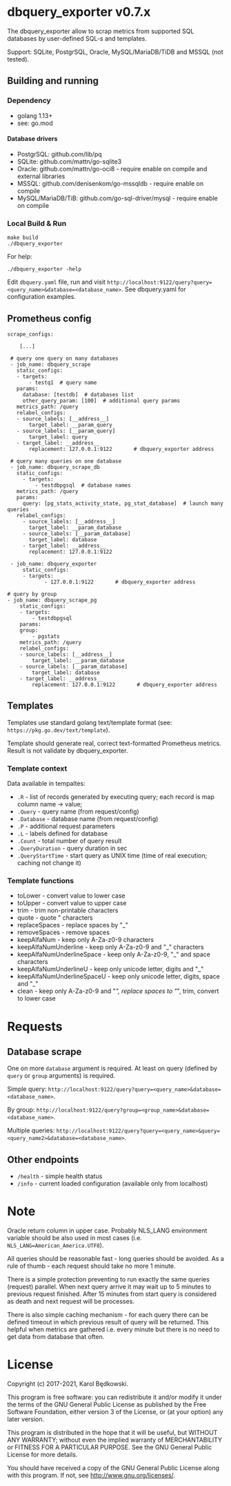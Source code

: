 # dbquery_exporter v0.7.x

The dbquery_exporter allow to scrap metrics from supported SQL databases by user-defined SQL-s
and templates.

Support: SQLite, PostgrSQL, Oracle, MySQL/MariaDB/TiDB and MSSQL (not tested).


## Building and running

### Dependency

* golang 1.13+
* see: go.mod

#### Database drivers
* PostgrSQL: github.com/lib/pq
* SQLite: github.com/mattn/go-sqlite3
* Oracle: github.com/mattn/go-oci8 - require enable on compile and external libraries
* MSSQL: github.com/denisenkom/go-mssqldb - require enable on compile
* MySQL/MariaDB/TiB: github.com/go-sql-driver/mysql - require enable on compile


### Local Build & Run

    make build
    ./dbquery_exporter

For help:

    ./dbquery_exporter -help

Edit `dbquery.yaml` file, run and visit `http://localhost:9122/query?query=<query_name>&database=<database_name>`.
See dbquery.yaml for configuration examples.

## Prometheus config

    scrape_configs:

        [...]

     # query one query on many databases
     - job_name: dbquery_scrape
       static_configs:
       - targets:
           - testq1  # query name
       params:
         database: [testdb]  # databases list
         other_query_param: [100]  # additional query params
       metrics_path: /query
       relabel_configs:
       - source_labels: [__address__]
           target_label: __param_query
       - source_labels: [__param_query]
           target_label: query
       - target_label: __address__
           replacement: 127.0.0.1:9122       # dbquery_exporter address

     # query many queries on one database
     - job_name: dbquery_scrape_db
       static_configs:
         - targets:
             - testdbpgsql  # database names
       metrics_path: /query
       params:
         query: [pg_stats_activity_state, pg_stat_database]  # launch many queries
       relabel_configs:
         - source_labels: [__address__]
           target_label: __param_database
         - source_labels: [__param_database]
           target_label: database
         - target_label: __address__
           replacement: 127.0.0.1:9122

     - job_name: dbquery_exporter
         static_configs:
         - targets:
                - 127.0.0.1:9122       # dbquery_exporter address

    # query by group
    - job_name: dbquery_scrape_pg
        static_configs:
        - targets:
            - testdbpgsql
        params:
        group:
            - pgstats
        metrics_path: /query
        relabel_configs:
        - source_labels: [__address__]
            target_label: __param_database
        - source_labels: [__param_database]
            target_label: database
        - target_label: __address__
            replacement: 127.0.0.1:9122       # dbquery_exporter address



## Templates

Templates use standard golang text/template format (see: `https://pkg.go.dev/text/template`).

Template should generate real, correct text-formatted Prometheus metrics. Result is
not validate by dbquery_exporter.


### Template context

Data available in tempaltes:

* `.R` - list of records generated by executing query; each record is map
  column name -> value;
* `.Query` - query name (from request/config)
* `.Database` - database name (from request/config)
* `.P` - additional request parameters
* `.L` - labels defined for database
* `.Count` - total number of query result
* `.QueryDuration` - query duration in sec
* `.QueryStartTime` - start query as UNIX time (time of real execution; caching not
  change it)


### Template functions

* toLower - convert value to lower case
* toUpper - convert value to upper case
* trim - trim non-printable characters
* quote - quote " characters
* replaceSpaces - replace spaces by "_"
* removeSpaces - remove spaces
* keepAlfaNum - keep only A-Za-z0-9 characters
* keepAlfaNumUnderline - keep only A-Za-z0-9 and "_" characters
* keepAlfaNumUnderlineSpace - keep only A-Za-z0-9, "_" and space characters
* keepAlfaNumUnderlineU - keep only unicode letter, digits and "_"
* keepAlfaNumUnderlineSpaceU - keep only unicode letter, digits, space and "_"
* clean - keep only A-Za-z0-9 and "_", replace spaces to "_", trim, convert to lower case


# Requests

## Database scrape

One on more `database` argument is required.
At least on query (defined by `query` or `group` arguments) is required.

Simple query:
`http://localhost:9122/query?query=<query_name>&database=<database_name>`.

By group:
`http://localhost:9122/query?group=<group_name>&database=<database_name>`.

Multiple queries:
`http://localhost:9122/query?query=<query_name>&query=<query_name2>&database=<database_name>`.


## Other endpoints

* `/health` - simple health status
* `/info` - current loaded configuration (available only from localhost)


# Note

Oracle return column in upper case. Probably NLS_LANG environment variable should be also used in most cases (i.e. `NLS_LANG=American_America.UTF8`).

All queries should be reasonable fast - long queries should be avoided. As a rule of thumb - each request should take no more 1 minute.

There is a simple protection preventing to run exactly the same queries (request) parallel.
When next query arrive it may wait up to 5 minutes to previous request finished. After 15 minutes from start
query is considered as death and next request will be processes.

There is also simple caching mechanism - for each query there can be defined timeout in which previous result
of query will be returned. This helpful when metrics are gathered i.e. every minute but there is no need to
get data from database that often.



# License
Copyright (c) 2017-2021, Karol Będkowski.

This program is free software: you can redistribute it and/or modify
it under the terms of the GNU General Public License as published by
the Free Software Foundation, either version 3 of the License, or
(at your option) any later version.

This program is distributed in the hope that it will be useful,
but WITHOUT ANY WARRANTY; without even the implied warranty of
MERCHANTABILITY or FITNESS FOR A PARTICULAR PURPOSE.  See the
GNU General Public License for more details.

You should have received a copy of the GNU General Public License
along with this program.  If not, see <http://www.gnu.org/licenses/>.
